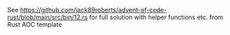 See https://github.com/jack89roberts/advent-of-code-rust/blob/main/src/bin/12.rs for full solution with helper functions etc. from Rust AOC template
